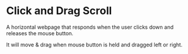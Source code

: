 # Click and Drag Scroll

A horizontal webpage that responds when the user clicks down and releases the mouse button. 

It will move &amp; drag when mouse button is held and dragged left or right.
